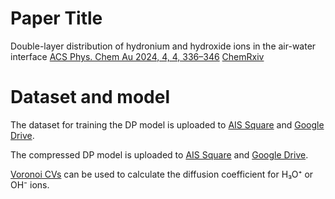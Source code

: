 # Paper Title

Double-layer distribution of hydronium and hydroxide ions in the air-water interface [ACS Phys. Chem Au 2024, 4, 4, 336–346](https://pubs.acs.org/doi/10.1021/acsphyschemau.3c00076) [ChemRxiv](https://chemrxiv.org/engage/chemrxiv/article-details/64a1f26aba3e99daef69917a)

# Dataset and model

The dataset for training the DP model is uploaded to [AIS Square](https://www.aissquare.com/datasets/detail?pageType=datasets&name=SCAN_H2O_H3O_OH&id=243) and [Google Drive](https://drive.google.com/drive/folders/1zvCP1M3pYGL3f9ChUUl8n3BHkmCoWi52?usp=drive_link).

The compressed DP model is uploaded to [AIS Square](https://www.aissquare.com/models/detail?pageType=models&name=SCAN_H2O_H3O_OH&id=242) and [Google Drive](https://drive.google.com/drive/folders/1zvCP1M3pYGL3f9ChUUl8n3BHkmCoWi52?usp=drive_link).

[Voronoi CVs](https://github.com/Zhang-pchao/OilWaterInterface/tree/main/Ion_Diffusion_Coefficient) can be used to calculate the diffusion coefficient for H₃O⁺ or OH⁻ ions.
